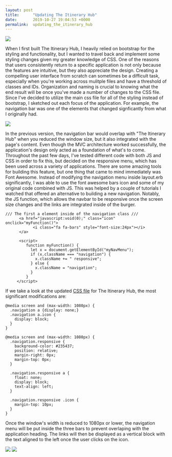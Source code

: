```yaml
---
layout: post
title:      "Updating The Itinerary Hub"
date:       2019-10-27 19:04:53 +0000
permalink:  updating_the_itinerary_hub
---
```


![](https://i.imgur.com/jF6KFWu.png)

When I first built The Itinerary Hub, I heavily relied on bootstrap for the styling and functionality, but I wanted to travel back and implement some styling changes given my greater knowledge of CSS. One of the reasons that users consistently return to a specific application is not only because the features are intuitive, but they also appreciate the design. Creating a compelling user interface from scratch can sometimes be a difficult task, especially when you're working across mulitple files and have a threshold of classes and IDs. Organization and naming is crucial to knowing what the end result will be once you've made a number of changes to the CSS file. Since I've decided to utilize the main css file for all of the styling instead of bootstrap, I sketched out each focus of the application. For example, the navigation bar was one of the elements that changed signficantly from what I originally had. 

![](https://i.imgur.com/kWfVj14.png)

In the previous version, the navigation bar would overlap with "The Itinerary Hub" when you reduced the window size, but it also integrated with the page's content. Even though the MVC architecture worked successfully, the application's design only acted as a foundation of what's to come. Throughout the past few days, I've tested different code with both JS and CSS in order to fix this, but decided on the responsive menu, which has been used across a variety of applications. There are some amazing tools for building this feature, but one thing that came to mind immediately was Font Awesome. Instead of modifying the navigation menu inside layout.erb significantly, I was able to use the font awesome bars icon and some of my original code combined with JS. This was helped by a couple of tutorials I watched that offered an alternative to building a new navigation. Notably, the JS function, which allows the navbar to be responsive once the screen size changes and the links are integrated inside of the burger.

```
/// The first a element inside of the navigation class ///
      <a href="javascript:void(0);" class="icon" onclick="myFunction()">
            <i class="fa fa-bars" style="font-size:24px"></i>
      </a>
							
      <script>
         function myFunction() {
           let x = document.getElementById("myNavMenu");
           if (x.className === "navigation") {
             x.className += " responsive";
           } else {
             x.className = "navigation";
           }
         }
     </script>
```

If we take a look at the updated [CSS file](https://github.com/alcasinoroyale/the_itinerary_hub/blob/master/public/css/style.css) for The Itinerary Hub, the most significant modifications are:

```
@media screen and (max-width: 1080px) {
  .navigation a {display: none;}
  .navigation a.icon {
    display: block;
  }
}

@media screen and (max-width: 1080px) {
  .navigation.responsive {
    background-color: #235437;
    position: relative;
    margin-right: 0px;
    margin-top: 0px;
  }

  .navigation.responsive a {
    float: none;
    display: block;
    text-align: left;
  }

  .navigation.responsive .icon {
    margin-top: 10px;
  }
}
```

Once the window's width is reduced to 1080px or lower, the navigation menu will be put inside the three bars to prevent overlaping with the application heading. The links will then be displayed as a vertical block with the text aligned to the left once the user clicks on the icon. 

![](https://i.imgur.com/bxysJRn.png)
![](https://i.imgur.com/dieGDyp.png)

